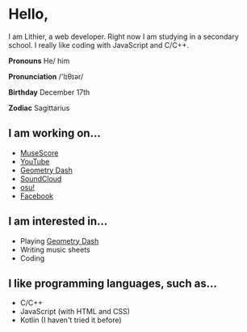 # Hello,

I am Lithier, a web developer. Right now I am studying in a secondary school. I really like coding with JavaScript and C/C++.

__Pronouns__ He/ him

__Pronunciation__ /'lɪθɪər/

__Birthday__ December 17th

__Zodiac__ Sagittarius

## I am working on...

- [MuseScore](https://musescore.com/user/40423489)
- [YouTube](https://youtube.com/@lithier94675)
- [Geometry Dash](https://gdbrowser.com/u/lithier94675)
- [SoundCloud](https://soundcloud.com/lithier94675)
- [osu!](https://osu.ppy.sh/users/34649968)
- [Facebook](https://www.facebook.com/profile.php?id=61558465348081)

## I am interested in...

- Playing [Geometry Dash](https://robtopgames.com) <!-- 2.2 is out -->
- Writing music sheets
- Coding

## I like programming languages, such as...

- C/C++
- JavaScript (with HTML and CSS)
- Kotlin (I haven't tried it before)
